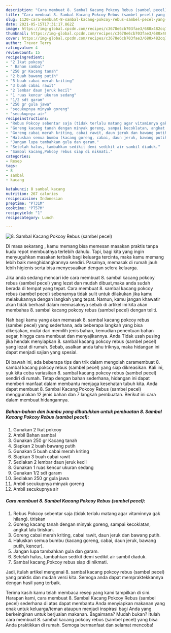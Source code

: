 ```yaml
---
description: "Cara membuat 8. Sambal Kacang Pokcoy Rebus (sambel pecel) yang nikmat dan Mudah Dibuat"
title: "Cara membuat 8. Sambal Kacang Pokcoy Rebus (sambel pecel) yang nikmat dan Mudah Dibuat"
slug: 1120-cara-membuat-8-sambal-kacang-pokcoy-rebus-sambel-pecel-yang-nikmat-dan-mudah-dibuat
date: 2021-05-15T17:31:17.862Z
image: https://img-global.cpcdn.com/recipes/c3678e6cb703fae3/680x482cq70/8-sambal-kacang-pokcoy-rebus-sambel-pecel-foto-resep-utama.jpg
thumbnail: https://img-global.cpcdn.com/recipes/c3678e6cb703fae3/680x482cq70/8-sambal-kacang-pokcoy-rebus-sambel-pecel-foto-resep-utama.jpg
cover: https://img-global.cpcdn.com/recipes/c3678e6cb703fae3/680x482cq70/8-sambal-kacang-pokcoy-rebus-sambel-pecel-foto-resep-utama.jpg
author: Trevor Terry
ratingvalue: 4
reviewcount: 15
recipeingredient:
- "2 Ikat pokcoy"
- " Bahan sambal"
- "250 gr Kacang tanah"
- "2 buah bawang putih"
- "5 buah cabai merah kriting"
- "3 buah cabai rawit"
- "2 lembar daun jeruk kecil"
- "1 ruas kencur ukuran sedang"
- "1/2 sdt garam"
- "250 gr gula jawa"
- "secukupnya minyak goreng"
- "secukupnya air"
recipeinstructions:
- "Rebus Pokcoy sebentar saja (tidak terlalu matang agar vitaminnya gak hilang). tiriskan"
- "Goreng kacang tanah dengan minyak goreng, sampai kecoklatan, angkat lalu tiriskan."
- "Goreng cabai merah kriting, cabai rawit, daun jeruk dan bawang putih."
- "Haluskan semua bumbu (kacang goreng, cabai, daun jeruk, bawang putih, kencur)."
- "Jangan lupa tambahkan gula dan garam."
- "Setelah halus, tambahkan sedikit demi sedikit air sambil diaduk."
- "Sambal kacang,Pokcoy rebus siap di nikmati."
categories:
- Resep
tags:
- 8
- sambal
- kacang

katakunci: 8 sambal kacang 
nutrition: 267 calories
recipecuisine: Indonesian
preptime: "PT31M"
cooktime: "PT57M"
recipeyield: "1"
recipecategory: Lunch

---
```



![8. Sambal Kacang Pokcoy Rebus (sambel pecel)](https://img-global.cpcdn.com/recipes/c3678e6cb703fae3/680x482cq70/8-sambal-kacang-pokcoy-rebus-sambel-pecel-foto-resep-utama.jpg)

Di masa  sekarang , kamu memang bisa memesan masakan praktis tanpa kudu repot membuatnya terlebih dahulu. Tapi, bagi kita yang ingin menyuguhkan masakan terbaik bagi keluarga tercinta, maka kamu memang lebih baik menghidangkannya sendiri. Pasalnya, memasak di rumah jauh lebih higienis serta bisa menyesuaikan dengan selera keluarga.

Jika anda sedang mencari ide cara membuat 8. sambal kacang pokcoy rebus (sambel pecel) yang lezat dan mudah dibuat,maka anda sudah berada di tempat yang tepat. Cara membuat 8. sambal kacang pokcoy rebus (sambel pecel)  sebenarnya tidak sulit untuk dilakukan jika kamu melakukannya dengan langkah yang tepat. Namun, kamu jangan khawatir akan tidak berhasil dalam memasaknya 
sebab di artikel ini kita akan membahas 8. sambal kacang pokcoy rebus (sambel pecel) dengan teliti.  



Nah bagi kamu yang akan memasak 8. sambal kacang pokcoy rebus (sambel pecel) yang sederhana, ada beberapa langkah yang bisa dikerjakan, mulai dari memilih jenis bahan, kemudian penentuan bahan segar, hingga cara membuat dan menyajikannya. Anda Tidak usah pusing jika hendak menyiapkan 8. sambal kacang pokcoy rebus (sambel pecel) yang lezat di rumah. Sebab, asalkan anda  tahu triknya, maka hidangan ini dapat menjadi sajian yang spesial.

Di bawah ini, ada beberapa tips dan trik dalam mengolah caramembuat 8. sambal kacang pokcoy rebus (sambel pecel) yang siap dikreasikan. Kali ini, yuk kita coba variasikan 8. sambal kacang pokcoy rebus (sambel pecel) sendiri di rumah. Tetap dengan bahan sederhana, hidangan ini dapat memberi manfaat dalam membantu menjaga kesehatan tubuh kita. Anda dapat membuat 8. Sambal Kacang Pokcoy Rebus (sambel pecel) menggunakan 12 jenis bahan dan 7 langkah pembuatan. Berikut ini cara dalam membuat hidangannya.

<!--inarticleads1-->

##### Bahan-bahan dan bumbu yang dibutuhkan untuk pembuatan 8. Sambal Kacang Pokcoy Rebus (sambel pecel):

1. Gunakan 2 Ikat pokcoy
1. Ambil  Bahan sambal
1. Gunakan 250 gr Kacang tanah
1. Siapkan 2 buah bawang putih
1. Gunakan 5 buah cabai merah kriting
1. Siapkan 3 buah cabai rawit
1. Sediakan 2 lembar daun jeruk kecil
1. Gunakan 1 ruas kencur ukuran sedang
1. Gunakan 1/2 sdt garam
1. Sediakan 250 gr gula jawa
1. Ambil secukupnya minyak goreng
1. Ambil secukupnya air




<!--inarticleads2-->

##### Cara membuat 8. Sambal Kacang Pokcoy Rebus (sambel pecel):

1. Rebus Pokcoy sebentar saja (tidak terlalu matang agar vitaminnya gak hilang). tiriskan
1. Goreng kacang tanah dengan minyak goreng, sampai kecoklatan, angkat lalu tiriskan.
1. Goreng cabai merah kriting, cabai rawit, daun jeruk dan bawang putih.
1. Haluskan semua bumbu (kacang goreng, cabai, daun jeruk, bawang putih, kencur).
1. Jangan lupa tambahkan gula dan garam.
1. Setelah halus, tambahkan sedikit demi sedikit air sambil diaduk.
1. Sambal kacang,Pokcoy rebus siap di nikmati.




Jadi, itulah artikel mengenai  8. sambal kacang pokcoy rebus (sambel pecel)  yang praktis dan mudah versi kita. Semoga anda dapat mempraktekkannya dengan hasil yang terbaik. 

Terima kasih kamu telah membaca resep yang kami tampilkan di sini. Harapan kami, cara membuat  8. Sambal Kacang Pokcoy Rebus (sambel pecel) sederhana di atas dapat membantu Anda menyiapkan makanan yang enak untuk keluarga/teman ataupun menjadi inspirasi bagi Anda yang berkeinginan untuk berjualan makanan. Bagaimana? Mudah bukan? Itulah cara membuat 8. sambal kacang pokcoy rebus (sambel pecel) yang bisa Anda praktikkan di rumah. Semoga bermanfaat dan selamat mencoba!

